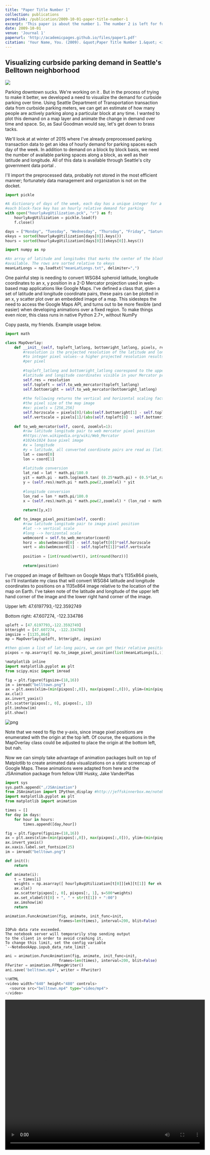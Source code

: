 ```yaml
---
title: "Paper Title Number 1"
collection: publications
permalink: /publication/2009-10-01-paper-title-number-1
excerpt: 'This paper is about the number 1. The number 2 is left for future work.'
date: 2009-10-01
venue: 'Journal 1'
paperurl: 'http://academicpages.github.io/files/paper1.pdf'
citation: 'Your Name, You. (2009). &quot;Paper Title Number 1.&quot; <i>Journal 1</i>. 1(1).'
---
```


## Visualizing curbside parking demand in Seattle's Belltown neighborhood

<img src="http://i.imgur.com/WsRieiC.gif">

Parking downtown sucks. We're <a ref="http://www.dailyuw.com/science/article_89372086-9f07-11e6-84c7-d7ada9ba17cf.html"> working on it </a>. But in the process of trying to make it better, we developed a need to visualize the demand for curbside parking over time. Using Seattle Department of Transportation transaction data from curbside parking meters, we can get an estimate of how many people are actively parking along a particular block at any time. I wanted to plot this demand on a map layer and animate the change in demand over time and space. So, as Saul Goodman would say, let's get down to brass tacks.

We'll look at at winter of 2015 where I've already preprocessed parking transaction data to get an idea of hourly demand for parking spaces each day of the week. In addition to demand on a block by block basis, we need the number of available parking spaces along a block, as well as their latitude and longitude. All of this data is available through Seattle's city government <a ref="https://data.seattle.gov/"> data portal </a>.

I'll import the preprocessed data, probably not stored in the most efficient manner; fortunately data management and organization is not on the docket.


```python
import pickle

#A dictionary of days of the week, each day has a unique integer for a block-face, and 
#each block-face key has an hourly relative demand for parking
with open("hourlyAvgUtilization.pck", "r") as f:
    hourlyAvgUtilization = pickle.load(f)
    f.close()

days = ["Monday", "Tuesday", "Wednesday", "Thursday", "Friday", "Saturday"] #parking is free on Sunday
ekeys = sorted(hourlyAvgUtilization[days[0]].keys())
hours = sorted(hourlyAvgUtilization[days[0]][ekeys[0]].keys())   

import numpy as np

#An array of latitude and longitudes that marks the center of the block-face with curbside parking
#available. The rows are sorted relative to ekeys
meanLatLongs = np.loadtxt("meanLatLongs.txt", delimiter=",")
```

One painful step is needing to convert <a ref="https://en.wikipedia.org/wiki/World_Geodetic_System#A_new_World_Geodetic_System:_WGS_84">WSG84</a> spheroid latitude, longitude coordinates to an x, y position in a 2-D Mercator projection used in web-based map <a ref="https://en.wikipedia.org/wiki/Web_Mercator"> applications like Google Maps</a>. I've defined a class that, given a set of latitude and longitude coordinate pairs, these pairs can be plotted in an x, y scatter plot over an embedded image of a map. This sidesteps the need to access the Google Maps API, and turns out to be more flexible (and easier) when developing animations over a fixed region. To make things even nicer, this class runs in native Python 2.7+, without NumPy

Copy pasta, my friends. Example usage below.


```python
import math

class MapOverlay:
    def __init__(self, topleft_latlong, bottomright_latlong, pixels, resolution=1024.0):
        #resolution is the projected resolution of the latitude and longitude coordinates
        #to integer pixel values--a higher projected resolution results in coordinate resolution
        #per pixel
        
        #topleft_latlong and bottomright_latlong coorespond to the upper right and bottom left
        #latitude and longitude coordinates visible in your Mercator projected map image
        self.res = resolution
        self.topleft = self.to_web_mercator(topleft_latlong)
        self.bottomright = self.to_web_mercator(bottomright_latlong)
        
        #the following returns the vertical and horizontal scaling factor of the projected coordinates to 
        #the pixel size of the map image
        #ex: pixels = [256,256]
        self.horzscale = pixels[0]/(abs(self.bottomright[1] - self.topleft[1]))
        self.vertscale = pixels[1]/(abs(self.topleft[0] - self.bottomright[0]))
        
    def to_web_mercator(self, coord, zoomlvl=1):
        #raw latitude longitude pair to web mercator pixel position
        #https://en.wikipedia.org/wiki/Web_Mercator
        #1024x1024 base pixel image
        #x = longitude
        #y = latitude, all converted coordinate pairs are read as [latitude, longitude]
        lat = coord[0]
        lon = coord[1]
    
        #latitude conversion
        lat_rad = lat * math.pi/180.0
        yit = math.pi - math.log(math.tan( (0.25*math.pi) + (0.5*lat_rad) ))
        y = (self.res)/math.pi * math.pow(2,zoomlvl) * yit
        
        #longitude conversion
        lon_rad = lon * math.pi/180.0
        x = (self.res)/math.pi * math.pow(2,zoomlvl) * (lon_rad + math.pi)
    
        return([y,x])

    def to_image_pixel_position(self, coord):
        #raw latitude longitude pair to image pixel position
        #lat --> vertical scale
        #long --> horizontal scale  
        webmcoord = self.to_web_mercator(coord)
        horz = abs(webmcoord[0] - self.topleft[0])*self.horzscale
        vert = abs(webmcoord[1] - self.topleft[1])*self.vertscale
    
        position = [int(round(vert)), int(round(horz))]
    
        return(position)
```

I've cropped an image of Belltown on Google Maps that's 1135x864 pixels, so I'll instantiate my class that will convert WSG84 latitude and longitude coordinates to positions on a 1135x864 image relative to the location of the map on Earth. I've taken note of the latitude and longitude of the upper left hand corner of the image and the lower right hand corner of the image.


Upper left: 47.6197793,-122.3592749

Bottom right: 47.607274, -122.334786


```python
upleft = [47.6197793,-122.3592749]
bttmright = [47.607274, -122.334786]
imgsize = [1135,864]
mp = MapOverlay(upleft, bttmright, imgsize)

#then given a list of lat-long pairs, we can get their relative positions on the image of the map
pixpos = np.asarray([ mp.to_image_pixel_position(list(meanLatLongs[i,:])) for i in range(256) ])
```


```python
%matplotlib inline
import matplotlib.pyplot as plt
from scipy.misc import imread

fig = plt.figure(figsize=(18,16))
im = imread("belltown.png")
ax = plt.axes(xlim=(min(pixpos[:,0]), max(pixpos[:,0])), ylim=(min(pixpos[:,1]), max(pixpos[:,1])))
ax.cla()
ax.invert_yaxis()
plt.scatter(pixpos[:, 0], pixpos[:, 1])
plt.imshow(im)
plt.show()
```


![png](/images/notebooks_data/output_9_0.png)


Note that we need to flip the y-axis, since image pixel positions are enumerated with the origin at the top left. Of course, the equations in the MapOverlay class could be adjusted to place the origin at the bottom left, but nah.

Now we can simply take advantage of animation packages built on top of Matplotlib to create animated data visualizations on a static screencap of Google Maps. These animations were adapted from <a ref="http://jeffskinnerbox.me/notebooks/javascript-viewer-for-matplotlib-animations.html"> here </a> and the JSAnimation package from fellow UW Husky, Jake VanderPlas


```python
import sys
sys.path.append("./JSAnimation")
from JSAnimation import IPython_display #http://jeffskinnerbox.me/notebooks/javascript-viewer-for-matplotlib-animations.html
import matplotlib.pyplot as plt
from matplotlib import animation

times = []
for day in days:
    for hour in hours:
        times.append([day,hour])

fig = plt.figure(figsize=(18,16))
ax = plt.axes(xlim=(min(pixpos[:,0]), max(pixpos[:,0])), ylim=(min(pixpos[:,1]), max(pixpos[:,1])))
ax.invert_yaxis()
ax.xaxis.label.set_fontsize(25)
im = imread("belltown.png")

def init():
    return

def animate(i):
    t = times[i]
    weights = np.asarray([ hourlyAvgUtilization[t[0]][ek][t[1]] for ek in ekeys ])
    ax.cla()
    ax.scatter(pixpos[:, 0], pixpos[:, 1], s=500*weights)
    ax.set_xlabel(t[0] + ", " + str(t[1]) + ":00")
    ax.imshow(im)
    return

animation.FuncAnimation(fig, animate, init_func=init,
                        frames=len(times), interval=200, blit=False)
```

    IOPub data rate exceeded.
    The notebook server will temporarily stop sending output
    to the client in order to avoid crashing it.
    To change this limit, set the config variable
    `--NotebookApp.iopub_data_rate_limit`.



```python
ani = animation.FuncAnimation(fig, animate, init_func=init,
                        frames=len(times), interval=200, blit=False)
FFwriter = animation.FFMpegWriter()
ani.save('belltown.mp4', writer = FFwriter)
```


```python
%%HTML
<video width="640" height="480" controls>
  <source src="belltown.mp4" type="video/mp4">
</video>

```


<video width="640" height="480" controls>
  <source src="/images/notebooks_data/belltown.mp4" type="video/mp4">
</video>

